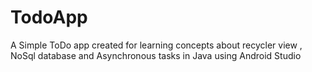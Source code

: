 # TodoApp
A Simple ToDo app created for learning concepts about recycler view , NoSql database and Asynchronous tasks in Java using Android Studio
